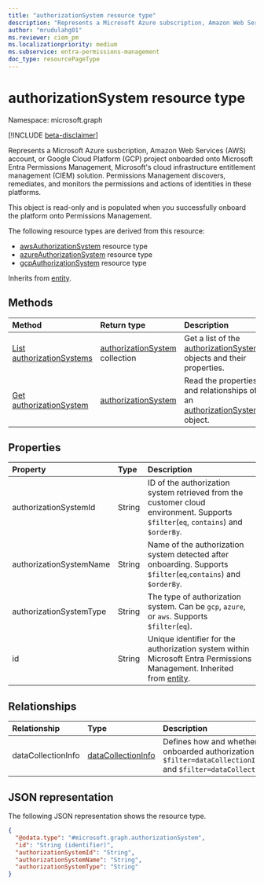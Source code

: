 ```yaml
---
title: "authorizationSystem resource type"
description: "Represents a Microsoft Azure subscription, Amazon Web Services (AWS) account, or Google Cloud Platform (GCP) project that you've onboarded onto Microsoft Entra Permissions Management."
author: "mrudulahg01"
ms.reviewer: ciem_pm
ms.localizationpriority: medium
ms.subservice: entra-permissions-management
doc_type: resourcePageType
---
```


# authorizationSystem resource type

Namespace: microsoft.graph

[!INCLUDE [beta-disclaimer](../../includes/beta-disclaimer.md)]

Represents a Microsoft Azure susbcription, Amazon Web Services (AWS) account, or Google Cloud Platform (GCP) project onboarded onto Microsoft Entra Permissions Management, Microsoft's cloud infrastructure entitlement management (CIEM) solution. Permissions Management discovers, remediates, and monitors the permissions and actions of identities in these platforms.

This object is read-only and is populated when you successfully onboard the platform onto Permissions Management.

The following resource types are derived from this resource:

- [awsAuthorizationSystem](../resources/awsauthorizationsystem.md) resource type
- [azureAuthorizationSystem](../resources/azureauthorizationsystem.md) resource type
- [gcpAuthorizationSystem](../resources/gcpauthorizationsystem.md) resource type

Inherits from [entity](../resources/entity.md).

## Methods
|Method|Return type|Description|
|:---|:---|:---|
|[List authorizationSystems](../api/externalconnectors-external-list-authorizationsystems.md)|[authorizationSystem](../resources/authorizationsystem.md) collection|Get a list of the [authorizationSystem](../resources/authorizationsystem.md) objects and their properties.|
|[Get authorizationSystem](../api/authorizationsystem-get.md)|[authorizationSystem](../resources/authorizationsystem.md)|Read the properties and relationships of an [authorizationSystem](../resources/authorizationsystem.md) object.|

## Properties
|Property|Type|Description|
|:---|:---|:---|
|authorizationSystemId|String|ID of the authorization system retrieved from the customer cloud environment. Supports `$filter`(`eq`, `contains`) and `$orderBy`.|
|authorizationSystemName|String|Name of the authorization system detected after onboarding. Supports `$filter`(`eq`,`contains`) and `$orderBy`.|
|authorizationSystemType|String|The type of authorization system. Can be `gcp`, `azure`, or `aws`. Supports `$filter`(`eq`).|
|id|String|Unique identifier for the authorization system within Microsoft Entra Permissions Management. Inherited from [entity](../resources/entity.md).|

## Relationships
|Relationship|Type|Description|
|:---|:---|:---|
|dataCollectionInfo|[dataCollectionInfo](../resources/datacollectioninfo.md)|Defines how and whether Permissions Management collects data from the onboarded authorization system. Supports `$filter` (`eq`) as follows:  `$filter=dataCollectionInfo/entitlements/permissionsModificationCapability` and `$filter=dataCollectionInfo/entitlements/status`.|

## JSON representation
The following JSON representation shows the resource type.
<!-- {
  "blockType": "resource",
  "keyProperty": "id",
  "@odata.type": "microsoft.graph.authorizationSystem",
  "baseType": "microsoft.graph.entity",
  "openType": false
}
-->
``` json
{
  "@odata.type": "#microsoft.graph.authorizationSystem",
  "id": "String (identifier)",
  "authorizationSystemId": "String",
  "authorizationSystemName": "String",
  "authorizationSystemType": "String"
}
```

